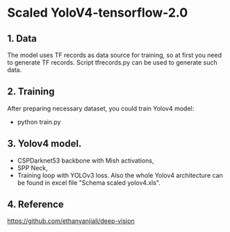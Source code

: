 # Scaled YoloV4-tensorflow-2.0

## 1. Data
The model uses TF records as data source for training, so at first you need to generate TF records. Script tfrecords.py can be used to generate such data.

## 2. Training
After preparing necessary dataset, you could train Yolov4 model:
- python train.py

## 3. Yolov4 model.
- CSPDarknet53 backbone with Mish activations,
- SPP Neck,
- Training loop with YOLOv3 loss.
Also the whole Yolov4 architecture can be found in excel file  "Schema scaled yolov4.xls".

## 4. Reference
https://github.com/ethanyanjiali/deep-vision 
